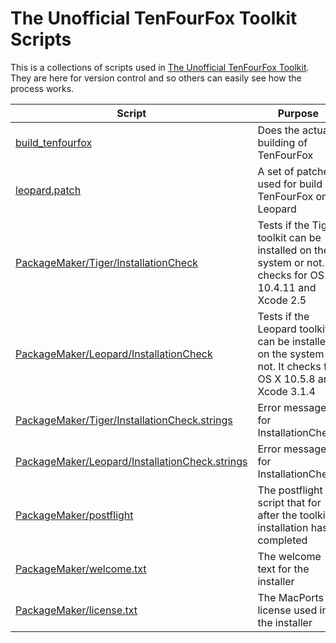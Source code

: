 # The Unofficial TenFourFox Toolkit Scripts

This is a collections of scripts used in [The Unofficial TenFourFox Toolkit](https://macintoshgarden.org/apps/the-unofficial-tenfourfox-toolkit). They are here for version control and so others can easily see how the process works.

| Script | Purpose |
| ------- | ------- |
| [build_tenfourfox](build_tenfourfox) | Does the actual building of TenFourFox |
| [leopard.patch](leopard.patch) | A set of patches used for build TenFourFox on Leopard |
| [PackageMaker/Tiger/InstallationCheck](PackageMaker/Tiger/InstallationCheck) | Tests if the Tiger toolkit can be installed on the system or not. It checks for OS X 10.4.11 and Xcode 2.5 |
| [PackageMaker/Leopard/InstallationCheck](PackageMaker/Tiger/InstallationCheck) | Tests if the Leopard toolkit can be installed on the system or not. It checks for OS X 10.5.8 and Xcode 3.1.4 |
| [PackageMaker/Tiger/InstallationCheck.strings](PackageMaker/Tiger/InstallationCheck.strings) | Error messages for InstallationCheck |
| [PackageMaker/Leopard/InstallationCheck.strings](PackageMaker/Leopard/InstallationCheck.strings) | Error messages for InstallationCheck |
| [PackageMaker/postflight](PackageMaker/postflight) | The postflight script that for after the toolkit installation has completed |
| [PackageMaker/welcome.txt](PackageMaker/welcome.txt) | The welcome text for the installer |
| [PackageMaker/license.txt](PackageMaker/license.txt) | The MacPorts license used in the installer |
